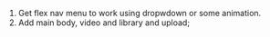 1. Get flex nav menu to work using dropwdown or some animation.
2. Add main body, video and library and upload;

